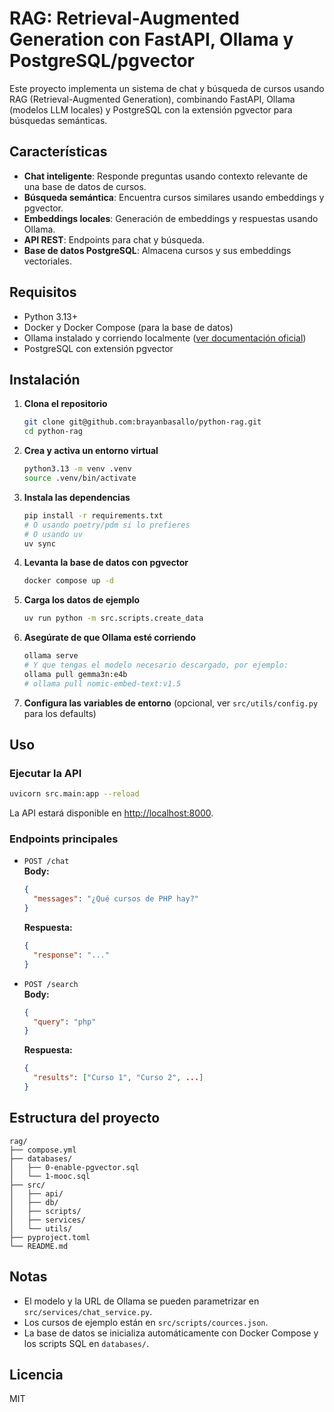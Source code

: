 # RAG: Retrieval-Augmented Generation con FastAPI, Ollama y PostgreSQL/pgvector

Este proyecto implementa un sistema de chat y búsqueda de cursos usando RAG (Retrieval-Augmented Generation), combinando FastAPI, Ollama (modelos LLM locales) y PostgreSQL con la extensión pgvector para búsquedas semánticas.

## Características

- **Chat inteligente**: Responde preguntas usando contexto relevante de una base de datos de cursos.
- **Búsqueda semántica**: Encuentra cursos similares usando embeddings y pgvector.
- **Embeddings locales**: Generación de embeddings y respuestas usando Ollama.
- **API REST**: Endpoints para chat y búsqueda.
- **Base de datos PostgreSQL**: Almacena cursos y sus embeddings vectoriales.

## Requisitos

- Python 3.13+
- Docker y Docker Compose (para la base de datos)
- Ollama instalado y corriendo localmente ([ver documentación oficial](https://ollama.com/))
- PostgreSQL con extensión pgvector

## Instalación

1. **Clona el repositorio**  
   ```bash
   git clone git@github.com:brayanbasallo/python-rag.git
   cd python-rag
   ```

2. **Crea y activa un entorno virtual**  
   ```bash
   python3.13 -m venv .venv
   source .venv/bin/activate
   ```

3. **Instala las dependencias**  
   ```bash
   pip install -r requirements.txt
   # O usando poetry/pdm si lo prefieres
   # O usando uv
   uv sync
   ```

4. **Levanta la base de datos con pgvector**  
   ```bash
   docker compose up -d
   ```

5. **Carga los datos de ejemplo**  
   ```bash
   uv run python -m src.scripts.create_data
   ```

6. **Asegúrate de que Ollama esté corriendo**  
   ```bash
   ollama serve
   # Y que tengas el modelo necesario descargado, por ejemplo:
   ollama pull gemma3n:e4b
   # ollama pull nomic-embed-text:v1.5
   ```

7. **Configura las variables de entorno** (opcional, ver `src/utils/config.py` para los defaults)

## Uso

### Ejecutar la API

```bash
uvicorn src.main:app --reload
```

La API estará disponible en [http://localhost:8000](http://localhost:8000).

### Endpoints principales

- `POST /chat`  
  **Body:**  
  ```json
  {
    "messages": "¿Qué cursos de PHP hay?"
  }
  ```
  **Respuesta:**  
  ```json
  {
    "response": "..."
  }
  ```

- `POST /search`  
  **Body:**  
  ```json
  {
    "query": "php"
  }
  ```
  **Respuesta:**  
  ```json
  {
    "results": ["Curso 1", "Curso 2", ...]
  }
  ```

## Estructura del proyecto

```
rag/
├── compose.yml
├── databases/
│   ├── 0-enable-pgvector.sql
│   └── 1-mooc.sql
├── src/
│   ├── api/
│   ├── db/
│   ├── scripts/
│   ├── services/
│   └── utils/
├── pyproject.toml
└── README.md
```

## Notas

- El modelo y la URL de Ollama se pueden parametrizar en `src/services/chat_service.py`.
- Los cursos de ejemplo están en `src/scripts/cources.json`.
- La base de datos se inicializa automáticamente con Docker Compose y los scripts SQL en `databases/`.

## Licencia

MIT


